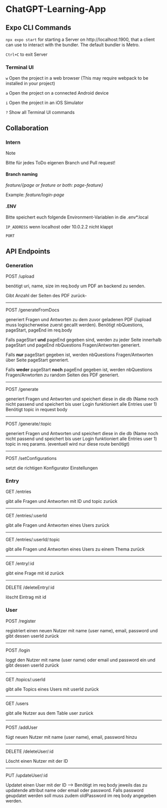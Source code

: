 # ChatGPT-Learning-App

## Expo CLI Commands
`npx expo start` for starting a Server on http://localhost:1900, that a client can use to interact with the bundler. The default bundler is Metro.

`Ctrl+C` to exit Server

### Terminal UI
`w` Open the project in a web browser (This may require webpack to be installed in your project)

`a` Open the project on a connected Android device

`i` Open the project in an iOS Simulator

`?` Show all Terminal UI commands

## Collaboration
### Intern
> [!NOTE]
> Bitte für jedes ToDo eigenen Branch und Pull request!

#### Branch naming
_feature/{page or feature or both: page-feature}_

Example: _feature/login-page_

#### .ENV
Bitte speichert euch folgende Environment-Variablen in die .env*.local

`IP_ADDRESS` wenn localhost oder 10.0.2.2 nicht klappt

`PORT`

## API Endpoints

### Generation

POST /upload 

benötigt uri, name, size im req.body um PDF an backend zu senden.

Gibt Anzahl der Seiten des PDF zurück-

---

POST /generateFromDocs 

generiert Fragen und Antworten zu dem zuvor geladenen PDF (/upload muss logischerweise zuerst gecallt werden).
Benötigt nbQuestions, pageStart, pageEnd im req.body

Falls pageStart **und** pageEnd gegeben sind, werden zu jeder Seite innerhalb pageStart und pageEnd nbQuestions Fragen/Antworten generiert.

Falls **nur** pageStart gegeben ist, werden nbQuestions Fragen/Antworten über Seite pageStart generiert.

Falls **weder** pageStart **noch** pageEnd gegeben ist, werden nbQuestions Fragen/Anwtorten zu random Seiten des PDF generiert.

---

POST /generate

generiert Fragen und Antworten und speichert diese in die db (Name noch nicht passend und speichert bis user Login funktioniert alle Entries user 1)
Benötigt topic in request body

---

POST /generate/:topic

generiert Fragen und Antworten und speichert diese in die db (Name noch nicht passend und speichert bis user Login funktioniert alle Entries user 1)
topic in req params. (eventuell wird nur diese route benötigt)

---

POST /setConfigurations

setzt die richtigen Konfigurator Einstellungen

### Entry

GET /entries

gibt alle Fragen und Antworten mit ID und topic zurück

---

GET /entries/:userId

gibt alle Fragen und Antworten eines Users zurück

---

GET /entries/:userId/:topic

gibt alle Fragen und Antworten eines Users zu einem Thema zurück

---

GET /entry/:id

gibt eine Frage mit id zurück

---

DELETE /deleteEntry/:id

löscht Eintrag mit id

### User

POST /register

registriert einen neuen Nutzer mit name (user name), email, password und gibt dessen userId zurück

---

POST /login 

loggt den Nutzer mit name (user name) oder email und password ein und gibt dessen userId zurück

---

GET /topics/:userId

gibt alle Topics eines Users mit userId zurück

---

GET /users 

gibt alle Nutzer aus dem Table user zurück

---

POST /addUser 

fügt neuen Nutzer mit name (user name), email, password hinzu

---

DELETE /deleteUser/:id

Löscht einen Nutzer mit der ID

---

PUT /updateUser/:id

Updatet einen User mit der ID --> Benötigt im req body jeweils das zu updatende attribut name oder email oder password. Falls password geupdatet werden soll muss zudem oldPassword im req body angegeben werden. 
